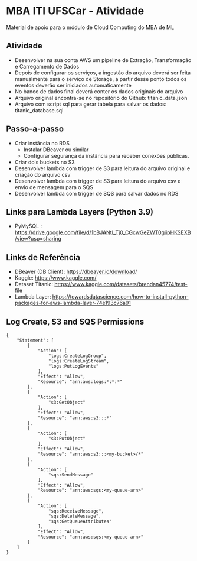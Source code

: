 # MBA ITI UFSCar - Atividade
Material de apoio para o módulo de Cloud Computing do MBA de ML

## Atividade

- Desenvolver na sua conta AWS um pipeline de Extração, Transformação e Carregamento de Dados
- Depois de configurar os serviços, a ingestão do arquivo deverá ser feita manualmente para o serviço de Storage, a partir desse ponto todos os eventos deverão ser iniciados automaticamente
- No banco de dados final deverá conter os dados originais do arquivo
- Arquivo original encontra-se no repositório do Github: titanic_data.json
- Arquivo com script sql para gerar tabela para salvar os dados: titanic_database.sql

## Passo-a-passo
- Criar instância no RDS
  - Instalar DBeaver ou similar
  - Configurar segurança da instância para receber conexões públicas.
- Criar dois buckets no S3
- Desenvolver lambda com trigger de S3 para leitura do arquivo original e criação do arquivo csv
- Desenvolver lambda com trigger de S3 para leitura do arquivo csv e envio de mensagem para o SQS
- Desenvolver lambda com trigger de SQS para salvar dados no RDS

## Links para Lambda Layers (Python 3.9)
- PyMySQL : https://drive.google.com/file/d/1bBJANtI_Tj0_CGcwGeZWT0giipHKSEXB/view?usp=sharing

## Links de Referência
- DBeaver (DB Client): https://dbeaver.io/download/ 
- Kaggle: https://www.kaggle.com/ 
- Dataset Titanic: https://www.kaggle.com/datasets/brendan45774/test-file
- Lambda Layer: https://towardsdatascience.com/how-to-install-python-packages-for-aws-lambda-layer-74e193c76a91


## Log Create, S3 and SQS Permissions
```
{
    "Statement": [
        {
            "Action": [
                "logs:CreateLogGroup",
                "logs:CreateLogStream",
                "logs:PutLogEvents"
            ],
            "Effect": "Allow",
            "Resource": "arn:aws:logs:*:*:*"
        },
        {
            "Action": [
                "s3:GetObject"
            ],
            "Effect": "Allow",
            "Resource": "arn:aws:s3:::*"
        },
        {
            "Action": [
                "s3:PutObject"
            ],
            "Effect": "Allow",
            "Resource": "arn:aws:s3:::<my-bucket>/*"
        },
        {
            "Action": [
                "sqs:SendMessage"
            ],
            "Effect": "Allow",
            "Resource": "arn:aws:sqs:<my-queue-arn>"
        },
        {
            "Action": [
                "sqs:ReceiveMessage",
                "sqs:DeleteMessage",
                "sqs:GetQueueAttributes"
            ],
            "Effect": "Allow",
            "Resource": "arn:aws:sqs:<my-queue-arn>"
        }
    ]
}


```
